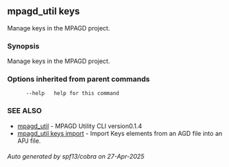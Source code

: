 ## mpagd_util keys

Manage keys in the MPAGD project.

### Synopsis

Manage keys in the MPAGD project.

### Options inherited from parent commands

```
      --help   help for this command
```

### SEE ALSO

* [mpagd_util](mpagd_util.md)	 - MPAGD Utility CLI version0.1.4
* [mpagd_util keys import](mpagd_util_keys_import.md)	 - Import Keys elements from an AGD file into an APJ file.

###### Auto generated by spf13/cobra on 27-Apr-2025
